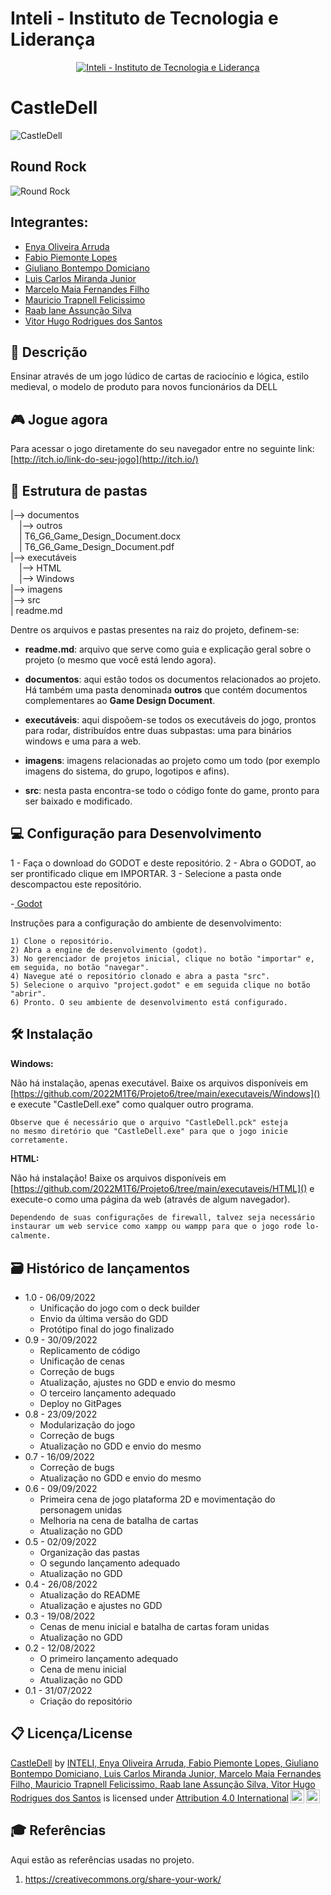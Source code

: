 # Inteli - Instituto de Tecnologia e Liderança 

<p align="center">
<a href= "https://www.inteli.edu.br/"><img src="https://www.inteli.edu.br/wp-content/uploads/2021/08/20172028/marca_1-2.png" alt="Inteli - Instituto de Tecnologia e Liderança" border="0"></a>
</p>

# CastleDell
<img src="https://user-images.githubusercontent.com/110630077/192343527-26b8b758-5689-4db3-9931-d19c1aab33ff.png" alt="CastleDell" border="0">

## Round Rock
<img src="https://user-images.githubusercontent.com/110630077/192342953-a32f3547-0c9b-4734-b3d9-a85f759b3b1e.png" alt="Round Rock" border="0">

## Integrantes:
- <a href="https://www.linkedin.com/in/enya-oliveira-636566240/">Enya Oliveira Arruda</a>
- <a href="https://www.linkedin.com/in/fabio-piemonte-823a65211/">Fabio Piemonte Lopes</a>
- <a href="https://www.linkedin.com/in/giuliano-bontempo-domiciano-5b5766212/">Giuliano Bontempo Domiciano</a>
- <a href="https://www.linkedin.com/in/luis-miranda-137566139/">Luis Carlos Miranda Junior</a>
- <a href="https://www.linkedin.com/in/marcelo-maia-b90b03231/">Marcelo Maia Fernandes Filho</a>
- <a href="https://www.linkedin.com/in/mauricio-felicissimo-475024240/">Mauricio Trapnell Felicissimo</a> 
- <a href="https://www.linkedin.com/in/raab-iane/">Raab Iane Assunção Silva</a>  
- <a href="https://www.linkedin.com/in/vitor-santos-851408196/">Vitor Hugo Rodrigues dos Santos</a>

## 📝 Descrição

Ensinar através de um jogo lúdico de cartas de raciocínio e lógica, estilo medieval, o modelo de produto para novos funcionários da DELL

## 🎮 Jogue agora

Para acessar o jogo diretamente do seu navegador entre no seguinte link: [http://itch.io/link-do-seu-jogo](http://itch.io/)

## 📁 Estrutura de pastas

|--> documentos<br>
  &emsp;|--> outros <br>
  &emsp;| T6_G6_Game_Design_Document.docx<br>
  &emsp;| T6_G6_Game_Design_Document.pdf<br>
|--> executáveis <br>
  &emsp;|--> HTML <br>
  &emsp;|--> Windows <br>
|--> imagens<br>
|--> src<br>
| readme.md<br>

Dentre os arquivos e pastas presentes na raiz do projeto, definem-se:

- <b>readme.md</b>: arquivo que serve como guia e explicação geral sobre o projeto (o mesmo que você está lendo agora).

- <b>documentos</b>: aqui estão todos os documentos relacionados ao projeto. Há também uma pasta denominada <b>outros</b> que contém documentos complementares ao <b>Game Design Document</b>.

- <b>executáveis</b>: aqui dispoõem-se todos os executáveis do jogo, prontos para rodar, distribuídos entre duas subpastas: uma para binários windows e uma para a web.

- <b>imagens</b>: imagens relacionadas ao projeto como um todo (por exemplo imagens do sistema, do grupo, logotipos e afins).

- <b>src</b>: nesta pasta encontra-se todo o código fonte do game, pronto para ser baixado e modificado.

## 💻 Configuração para Desenvolvimento

1 - Faça o download do GODOT e deste repositório.
2 - Abra o GODOT, ao ser prontificado clique em IMPORTAR.
3 - Selecione a pasta onde descompactou este repositório.

-<a href="https://godotengine.org/download"> Godot</a>

Instruções para a configuração do ambiente de desenvolvimento:
```
1) Clone o repositório.
2) Abra a engine de desenvolvimento (godot).
3) No gerenciador de projetos inicial, clique no botão "importar" e, em seguida, no botão "navegar".
4) Navegue até o repositório clonado e abra a pasta "src".
5) Selecione o arquivo "project.godot" e em seguida clique no botão "abrir".
6) Pronto. O seu ambiente de desenvolvimento está configurado.
```

## 🛠 Instalação

<b>Windows:</b>

Não há instalação, apenas executável. Baixe os arquivos disponíveis em [https://github.com/2022M1T6/Projeto6/tree/main/executaveis/Windows]() e execute "CastleDell.exe" como qualquer outro programa.

```
Observe que é necessário que o arquivo "CastleDell.pck" esteja
no mesmo diretório que "CastleDell.exe" para que o jogo inicie
corretamente.
```

<b>HTML:</b>

Não há instalação! Baixe os arquivos disponíveis em [https://github.com/2022M1T6/Projeto6/tree/main/executaveis/HTML]() e execute-o como uma página da web (através de algum navegador).

```sh
Dependendo de suas configurações de firewall, talvez seja necessário
instaurar um web service como xampp ou wampp para que o jogo rode lo-
calmente.
```

## 🗃 Histórico de lançamentos

* 1.0 - 06/09/2022
  * Unificação do jogo com o deck builder
  * Envio da última versão do GDD
  * Protótipo final do jogo finalizado
* 0.9 - 30/09/2022
  * Replicamento de código
  * Unificação de cenas
  * Correção de bugs
  * Atualização, ajustes no GDD e envio do mesmo
  * O terceiro lançamento adequado
  * Deploy no GitPages
* 0.8 - 23/09/2022
  * Modularização do jogo
  * Correção de bugs
  * Atualização no GDD e envio do mesmo
* 0.7 - 16/09/2022
  * Correção de bugs
  * Atualização no GDD e envio do mesmo
* 0.6 - 09/09/2022
  * Primeira cena de jogo plataforma 2D e movimentação do personagem unidas
  * Melhoria na cena de batalha de cartas
  * Atualização no GDD
* 0.5 - 02/09/2022
  * Organização das pastas
  * O segundo lançamento adequado
  * Atualização no GDD
* 0.4 - 26/08/2022
  * Atualização do README
  * Atualização e ajustes no GDD
* 0.3 - 19/08/2022
  * Cenas de menu inicial e batalha de cartas foram unidas
  * Atualização no GDD
* 0.2 - 12/08/2022
  * O primeiro lançamento adequado
  * Cena de menu inicial
  * Atualização no GDD
* 0.1 - 31/07/2022
  * Criação do repositório

## 📋 Licença/License

<p xmlns:cc="http://creativecommons.org/ns#" xmlns:dct="http://purl.org/dc/terms/"><a property="dct:title" rel="cc:attributionURL" href="https://github.com/2022M1T6/Projeto6">CastleDell</a> by <a rel="cc:attributionURL dct:creator" property="cc:attributionName" href="https://github.com/2022M1T6/Projeto6">INTELI, Enya Oliveira Arruda, Fabio Piemonte Lopes, Giuliano Bontempo Domiciano, Luis Carlos Miranda Junior, Marcelo Maia Fernandes Filho, Mauricio Trapnell Felicissimo, Raab Iane Assunção Silva, Vitor Hugo Rodrigues dos Santos</a> is licensed under <a href="http://creativecommons.org/licenses/by/4.0/?ref=chooser-v1" target="_blank" rel="license noopener noreferrer" style="display:inline-block;">Attribution 4.0 International<img style="height:22px!important;margin-left:3px;vertical-align:text-bottom;" src="https://mirrors.creativecommons.org/presskit/icons/cc.svg?ref=chooser-v1"><img style="height:22px!important;margin-left:3px;vertical-align:text-bottom;" src="https://mirrors.creativecommons.org/presskit/icons/by.svg?ref=chooser-v1"></a></p>

## 🎓 Referências

Aqui estão as referências usadas no projeto.

1. <https://creativecommons.org/share-your-work/>
